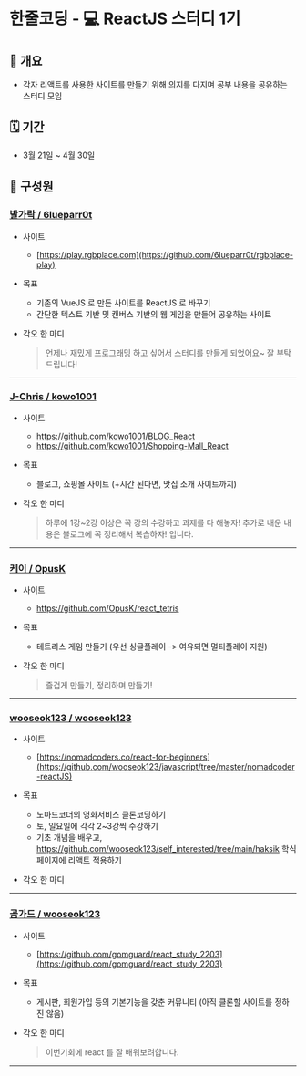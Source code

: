 # 한줄코딩 - 💻 ReactJS 스터디 1기

## 🧐 개요

- 각자 리액트를 사용한 사이트를 만들기 위해 의지를 다지며 공부 내용을 공유하는 스터디 모임

## 🗓 기간

- 3월 21일 ~ 4월 30일

## 👫 구성원

### [발가락 / 6lueparr0t](https://github.com/6lueparr0t)

- 사이트
  - [https://play.rgbplace.com](https://github.com/6lueparr0t/rgbplace-play)

- 목표
  - 기존의 VueJS 로 만든 사이트를 ReactJS 로 바꾸기
  - 간단한 텍스트 기반 및 캔버스 기반의 웹 게임을 만들어 공유하는 사이트

- 각오 한 마디
  > 언제나 재밌게 프로그래밍 하고 싶어서 스터디를 만들게 되었어요~ 잘 부탁드립니다!

---

### [J-Chris / kowo1001](https://github.com/kowo1001)

- 사이트
  - https://github.com/kowo1001/BLOG_React
  - https://github.com/kowo1001/Shopping-Mall_React

- 목표
  - 블로그, 쇼핑몰 사이트 (+시간 된다면, 맛집 소개 사이트까지)

- 각오 한 마디
  > 하루에 1강~2강 이상은 꼭 강의 수강하고 과제를 다 해놓자! 추가로 배운 내용은 블로그에 꼭 정리해서 복습하자! 입니다.

---

### [케이 / OpusK](https://github.com/OpusK)

- 사이트
  - https://github.com/OpusK/react_tetris

- 목표
  - 테트리스 게임 만들기 (우선 싱글플레이 -> 여유되면 멀티플레이 지원)

- 각오 한 마디
  > 즐겁게 만들기, 정리하며 만들기!

---


### [wooseok123 / wooseok123](https://github.com/wooseok123)

- 사이트
  - [https://nomadcoders.co/react-for-beginners](https://github.com/wooseok123/javascript/tree/master/nomadcoder-reactJS)

- 목표
  - 노마드코더의 영화서비스 클론코딩하기
  - 토, 일요일에 각각 2~3강씩 수강하기
  - 기초 개념을 배우고, https://github.com/wooseok123/self_interested/tree/main/haksik 학식 페이지에 리액트 적용하기

- 각오 한 마디
  > 

---

### [곰가드 / wooseok123](https://github.com/gomguard)

- 사이트
  - [https://github.com/gomguard/react_study_2203](https://github.com/gomguard/react_study_2203)

- 목표
  - 게시판, 회원가입 등의 기본기능을 갖춘 커뮤니티 (아직 클론할 사이트를 정하진 않음)

- 각오 한 마디
  > 이번기회에 react 를 잘 배워보려합니다. 

---

[발가락]: https://github.com/6lueparr0t
[J-Chris]: https://github.com/kowo1001
[케이]: https://github.com/OpusK
[wooseok123]: https://github.com/wooseok123
